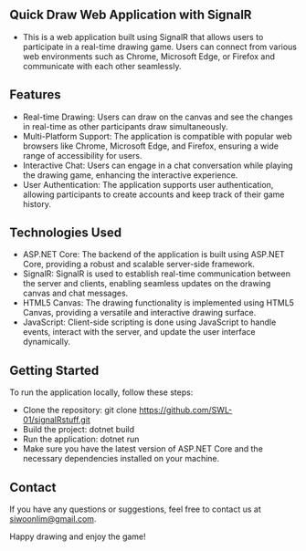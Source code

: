 ## Quick Draw Web Application with SignalR
* This is a web application built using SignalR that allows users to participate in a real-time drawing game. Users can connect from various web environments such as Chrome, Microsoft Edge, or Firefox and communicate with each other seamlessly.

## Features
* Real-time Drawing: Users can draw on the canvas and see the changes in real-time as other participants draw simultaneously.
* Multi-Platform Support: The application is compatible with popular web browsers like Chrome, Microsoft Edge, and Firefox, ensuring a wide range of accessibility for users.
* Interactive Chat: Users can engage in a chat conversation while playing the drawing game, enhancing the interactive experience.
* User Authentication: The application supports user authentication, allowing participants to create accounts and keep track of their game history.

## Technologies Used
* ASP.NET Core: The backend of the application is built using ASP.NET Core, providing a robust and scalable server-side framework.
* SignalR: SignalR is used to establish real-time communication between the server and clients, enabling seamless updates on the drawing canvas and chat messages.
* HTML5 Canvas: The drawing functionality is implemented using HTML5 Canvas, providing a versatile and interactive drawing surface.
* JavaScript: Client-side scripting is done using JavaScript to handle events, interact with the server, and update the user interface dynamically.

## Getting Started

To run the application locally, follow these steps:

* Clone the repository: git clone https://github.com/SWL-01/signalRstuff.git
* Build the project: dotnet build
* Run the application: dotnet run
* Make sure you have the latest version of ASP.NET Core and the necessary dependencies installed on your machine.

## Contact
If you have any questions or suggestions, feel free to contact us at siwoonlim@gmail.com.

Happy drawing and enjoy the game!
